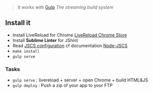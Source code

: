> It works with [Gulp](http://gulpjs.com) *The streaming build system*

## Install it

- Install LiveReload for Chrome [LiveReload Chrome Store](https://chrome.google.com/webstore/detail/livereload/jnihajbhpnppcggbcgedagnkighmdlei)
- Install **Sublime Linter** for JShint
- Read [JSCS configuration](https://github.com/dhoko/boilerplate/blob/master/.jscs.json) cf documentation [Node-JSCS](https://github.com/mdevils/node-jscs)
- `make install`
- `gulp serve`

### Tasks

- `gulp serve` : livereload + server + open Chrome + build HTML&JS
- `gulp deploy` : Push a zip of your app to your FTP
